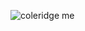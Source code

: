 ![coleridge me](https://user-images.githubusercontent.com/51129378/156061171-3ab52441-a724-4531-9022-b6b637c130fb.png)
